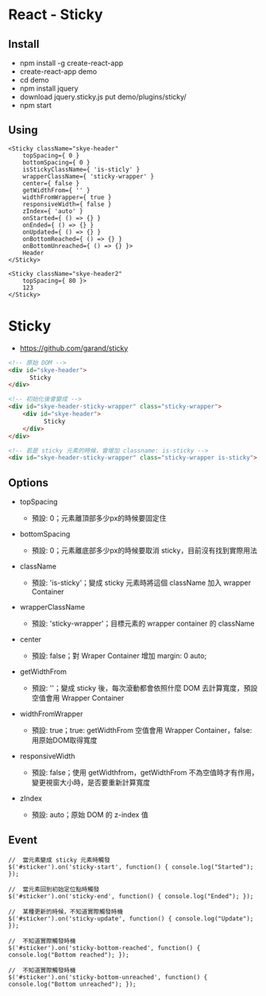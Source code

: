 # React - Sticky

## Install

 * npm install -g create-react-app
 * create-react-app demo
 * cd demo
 * npm install jquery
 * download jquery.sticky.js put demo/plugins/sticky/
 * npm start

## Using

```
<Sticky className="skye-header"
    topSpacing={ 0 }
    bottomSpacing={ 0 }
    isStickyClassName={ 'is-sticly' }
    wrapperClassName={ 'sticky-wrapper' }
    center={ false }
    getWidthFrom={ '' }
    widthFromWrapper={ true }
    responsiveWidth={ false }
    zIndex={ 'auto' }
    onStarted={ () => {} }
    onEnded={ () => {} }
    onUpdated={ () => {} }
    onBottomReached={ () => {} }
    onBottomUnreached={ () => {} }>
    Header
</Sticky>

<Sticky className="skye-header2"
    topSpacing={ 80 }>
    123
</Sticky>
```

# Sticky

* https://github.com/garand/sticky

``` HTML
<!-- 原始 DOM -->
<div id="skye-header">
      Sticky
</div>
```

``` HTML
<!-- 初始化後會變成 -->
<div id="skye-header-sticky-wrapper" class="sticky-wrapper">
    <div id="skye-header">
          Sticky
    </div>
</div>
```

``` HTML
<!-- 若是 sticky 元素的時候，會增加 classname: is-sticky -->
<div id="skye-header-sticky-wrapper" class="sticky-wrapper is-sticky">
```


## Options

* topSpacing
  * 預設: 0；元素離頂部多少px的時候要固定住

* bottomSpacing
  * 預設: 0；元素離底部多少px的時候要取消 sticky，目前沒有找到實際用法

* className
  * 預設: 'is-sticky'；變成 sticky 元素時將這個 className 加入 wrapper Container

* wrapperClassName
  * 預設: 'sticky-wrapper'；目標元素的 wrapper container 的 className

* center
  * 預設: false；對 Wraper Container 增加 margin: 0 auto;

* getWidthFrom
  * 預設: ''；變成 sticky 後，每次滾動都會依照什麼 DOM 去計算寬度，預設空值會用 Wrapper Container

* widthFromWrapper
  * 預設: true；true: getWidthFrom 空值會用 Wrapper Container，false: 用原始DOM取得寬度

* responsiveWidth
  * 預設: false；使用 getWidthfrom，getWidthFrom 不為空值時才有作用，變更視窗大小時，是否要重新計算寬度

* zIndex
  * 預設: auto；原始 DOM 的 z-index 值

## Event

``` JS
//  當元素變成 sticky 元素時觸發
$('#sticker').on('sticky-start', function() { console.log("Started"); });

//  當元素回到初始定位點時觸發
$('#sticker').on('sticky-end', function() { console.log("Ended"); });

//  某種更新的時候，不知道實際觸發時機
$('#sticker').on('sticky-update', function() { console.log("Update"); });

//  不知道實際觸發時機
$('#sticker').on('sticky-bottom-reached', function() { console.log("Bottom reached"); });

//  不知道實際觸發時機
$('#sticker').on('sticky-bottom-unreached', function() { console.log("Bottom unreached"); });
```












